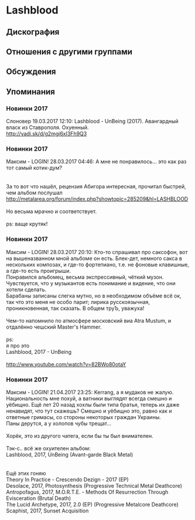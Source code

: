 # Lashblood



## Дискография


## Отношения с другими группами


## Обсуждения


## Упоминания

### Новинки 2017

Слоновер 19.03.2017 12:10:
Lashblood - UnBeing (2017). Авангардный власк из Ставрополя. Охуенный.<BR><A HREF="http://yadi.sk/d/g2mgi6xI3Fh9Q3" TARGET="_blank">http://yadi.sk/d/g2mgi6xI3Fh9Q3</A>

### Новинки 2017

Максим - LOGIN! 28.03.2017 04:46:
А мне не понравилось... это как раз тот самый котик-дум?<BR><BR><BR>За то вот что нашёл, рецензия Абигора интересная, прочитал быстрей, чем альбом послушал<BR><A HREF="http://metalarea.org/forum/index.php?showtopic=285209&hl=LASHBLOOD" TARGET="_blank">http://metalarea.org/forum/index.php?showtopic=285209&hl=LASHBLOOD</A><BR><BR>Но весьма мрачно и соответствует.<BR><BR>ps: ваще крутяк!

### Новинки 2017

Максим - LOGIN! 28.03.2017 20:10:
Кто-то спрашивал про саксофон, вот на вышеназванном мной альбоме он есть. Блек-дет, немного сакса в нескольких композах, и где-то фортепиано, т.е. не фоновые клавишные, а где-то есть проигрыши. <BR>Понравился альбомец, весьма экспрессивный, чёткий музон. Чувствуется, что у музыкантов есть понимание и видение, что они хотели сделать.<BR>Барабаны записаны слегка мутно, но в необходимом объёме всё ок, так что это меня не особо парит; лирика русскоязычная, проникновенная, так сказать. В общем труЪ, уважуха!<BR><BR>Чем-то напомнило по атмосфере московский виа Atra Mustum, и отдалённо чешский Master's Hammer.<BR><BR>ps:<BR>я про это<BR>Lashblood, 2017 - UnBeing<BR><BR><A HREF="http://www.youtube.com/watch?v=82BWo80otaY" TARGET="_blank">http://www.youtube.com/watch?v=82BWo80otaY</A>

### Новинки 2017

Максим - LOGIN! 21.04.2017 23:25:
Kerrang, а я мудаков не жалую. Национальность мне похуй, а ватники выглядят всегда смешно и уёбищно. Ещё лет 20 назад хохлы были типа братья, теперь их даже ненавидят, что тут скажешь? Смешно и уёбищно это, равно как и ответные гримасы, со стороны некоторых граждан Украины.<BR>Паны дерутся, а у холопов чубы трещат...<BR><BR>Хорёк, это из другого чатега, если бы ты был внимателен.<BR><BR>Тэк-с.. всё же охуителен альбом:<BR>Lashblood, 2017, UnBeing (Avant-garde Black Metal)<BR><BR><BR>Ещё этих гоняю<BR>Theory In Practice - Crescendo Dezign - 2017 (EP)<BR>Desolace, 2017, Photosynthesis (Progressive Technical Metal Deathcore)<BR>Antropofagus, 2017, M.O.R.T.E. - Methods Of Resurrection Through Evisceration (Brutal Death)<BR>The Lucid Archetype, 2017, 2.0 (EP) (Progressive Metalcore Deathcore)<BR>Scaphist, 2017, Sunset Acquisition

